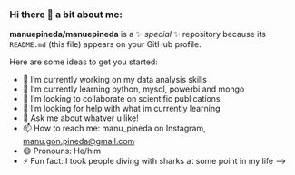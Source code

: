 ### Hi there 👋 a bit about me:

**manuepineda/manuepineda** is a ✨ _special_ ✨ repository because its `README.md` (this file) appears on your GitHub profile.

Here are some ideas to get you started:

- 🔭 I’m currently working on my data analysis skills
- 🌱 I’m currently learning python, mysql, powerbi and mongo
- 👯 I’m looking to collaborate on scientific publications
- 🤔 I’m looking for help with what im currently learning
- 💬 Ask me about whatver u like!
- 📫 How to reach me: manu_pineda on Instagram, manu.gon.pineda@gmail.com 
- 😄 Pronouns: He/him
- ⚡ Fun fact: I took people diving with sharks at some point in my life
-->

